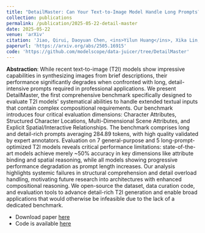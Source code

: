 ```yaml
---
title: "DetailMaster: Can Your Text-to-Image Model Handle Long Prompts?"
collection: publications
permalink: /publication/2025-05-22-detail-master
date: 2025-05-22
venue: 'arXiv'
citation: 'Jiao, Qirui, Daoyuan Chen, <ins>Yilun Huang</ins>, Xika Lin, Ying Shen, and Yaliang Li. "DetailMaster: Can Your Text-to-Image Model Handle Long Prompts?." arXiv preprint arXiv:2505.16915 (2025).'
paperurl: 'https://arxiv.org/abs/2505.16915'
code: 'https://github.com/modelscope/data-juicer/tree/DetailMaster'
---
```


<strong>Abstraction</strong>: While recent text-to-image (T2I) models show impressive capabilities in synthesizing images from brief descriptions, their performance significantly degrades when confronted with long, detail-intensive prompts required in professional applications. We present DetailMaster, the first comprehensive benchmark specifically designed to evaluate T2I models' systematical abilities to handle extended textual inputs that contain complex compositional requirements. Our benchmark introduces four critical evaluation dimensions: Character Attributes, Structured Character Locations, Multi-Dimensional Scene Attributes, and Explicit Spatial/Interactive Relationships. The benchmark comprises long and detail-rich prompts averaging 284.89 tokens, with high quality validated by expert annotators. Evaluation on 7 general-purpose and 5 long-prompt-optimized T2I models reveals critical performance limitations: state-of-the-art models achieve merely ~50% accuracy in key dimensions like attribute binding and spatial reasoning, while all models showing progressive performance degradation as prompt length increases. Our analysis highlights systemic failures in structural comprehension and detail overload handling, motivating future research into architectures with enhanced compositional reasoning. We open-source the dataset, data curation code, and evaluation tools to advance detail-rich T2I generation and enable broad applications that would otherwise be infeasible due to the lack of a dedicated benchmark.

- Download paper [here](https://arxiv.org/abs/2505.16915)
- Code is available [here](https://github.com/modelscope/data-juicer/tree/DetailMaster)
